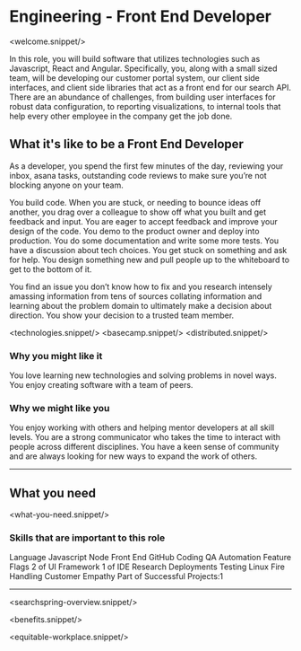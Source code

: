 # Engineering - Front End Developer
<welcome.snippet/>

In this role, you will build software that utilizes technologies such as Javascript, React and Angular. Specifically, you, along with a small sized team, will be developing our customer portal system, our client side interfaces, and client side libraries that act as a front end for our search API. There are an abundance of challenges, from building user interfaces for robust data configuration, to reporting visualizations, to internal tools that help every other employee in the company get the job done. 

## What it's like to be a Front End Developer
As a developer, you spend the first few minutes of the day, reviewing your inbox, asana tasks, outstanding code reviews to make sure you’re not blocking anyone on your team.

You build code. When you are stuck, or needing to bounce ideas off another, you drag over a colleague to show off what you built and get feedback and input.  You are eager to accept feedback and improve your design of the code.  You demo to the product owner and deploy into production.  You do some documentation and write some more tests.  You have a discussion about tech choices.  You get stuck on something and ask for help.    You design something new and pull people up to the whiteboard to get to the bottom of it.

You find an issue you don’t know how to fix and you research intensely amassing information from tens of sources collating information and learning about the problem domain to ultimately make a decision about direction.  You show your decision to a trusted team member. 

<technologies.snippet/>
<basecamp.snippet/>
<distributed.snippet/>

### Why you might like it
You love learning new technologies and solving problems in novel ways.  You enjoy creating software with a team of peers.

### Why we might like you
You enjoy working with others and helping mentor developers at all skill levels.  You are a strong communicator who takes the time to interact with people across different disciplines. You have a keen sense of community and are always looking for new ways to expand the work of others.

--------------

## What you need

<what-you-need.snippet/>

### Skills that are important to this role

<skills>
Language Javascript Node
Front End
GitHub
Coding
QA Automation
Feature Flags
2 of UI Framework
1 of IDE
Research
Deployments
Testing
Linux
Fire Handling
Customer Empathy
Part of Successful Projects:1
</skills>

<br>

<inherit doc="base.md"/>


-----------------

<searchspring-overview.snippet/>

<benefits.snippet/>

<equitable-workplace.snippet/>